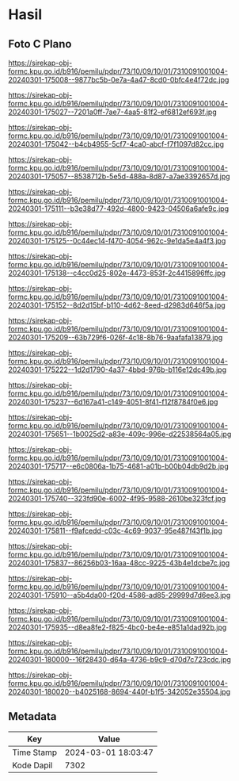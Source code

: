 # Hasil

## Foto C Plano

https://sirekap-obj-formc.kpu.go.id/b916/pemilu/pdpr/73/10/09/10/01/7310091001004-20240301-175008--9877bc5b-0e7a-4a47-8cd0-0bfc4e4f72dc.jpg

https://sirekap-obj-formc.kpu.go.id/b916/pemilu/pdpr/73/10/09/10/01/7310091001004-20240301-175027--7201a0ff-7ae7-4aa5-81f2-ef6812ef693f.jpg

https://sirekap-obj-formc.kpu.go.id/b916/pemilu/pdpr/73/10/09/10/01/7310091001004-20240301-175042--b4cb4955-5cf7-4ca0-abcf-f7f1097d82cc.jpg

https://sirekap-obj-formc.kpu.go.id/b916/pemilu/pdpr/73/10/09/10/01/7310091001004-20240301-175057--8538712b-5e5d-488a-8d87-a7ae3392657d.jpg

https://sirekap-obj-formc.kpu.go.id/b916/pemilu/pdpr/73/10/09/10/01/7310091001004-20240301-175111--b3e38d77-492d-4800-9423-04506a6afe9c.jpg

https://sirekap-obj-formc.kpu.go.id/b916/pemilu/pdpr/73/10/09/10/01/7310091001004-20240301-175125--0c44ec14-f470-4054-962c-9e1da5e4a4f3.jpg

https://sirekap-obj-formc.kpu.go.id/b916/pemilu/pdpr/73/10/09/10/01/7310091001004-20240301-175138--c4cc0d25-802e-4473-853f-2c4415896ffc.jpg

https://sirekap-obj-formc.kpu.go.id/b916/pemilu/pdpr/73/10/09/10/01/7310091001004-20240301-175152--8d2d15bf-b110-4d62-8eed-d2983d646f5a.jpg

https://sirekap-obj-formc.kpu.go.id/b916/pemilu/pdpr/73/10/09/10/01/7310091001004-20240301-175209--63b729f6-026f-4c18-8b76-9aafafa13879.jpg

https://sirekap-obj-formc.kpu.go.id/b916/pemilu/pdpr/73/10/09/10/01/7310091001004-20240301-175222--1d2d1790-4a37-4bbd-976b-b116e12dc49b.jpg

https://sirekap-obj-formc.kpu.go.id/b916/pemilu/pdpr/73/10/09/10/01/7310091001004-20240301-175237--6d167a41-c149-4051-8f41-f12f8784f0e6.jpg

https://sirekap-obj-formc.kpu.go.id/b916/pemilu/pdpr/73/10/09/10/01/7310091001004-20240301-175651--1b0025d2-a83e-409c-996e-d22538564a05.jpg

https://sirekap-obj-formc.kpu.go.id/b916/pemilu/pdpr/73/10/09/10/01/7310091001004-20240301-175717--e6c0806a-1b75-4681-a01b-b00b04db9d2b.jpg

https://sirekap-obj-formc.kpu.go.id/b916/pemilu/pdpr/73/10/09/10/01/7310091001004-20240301-175740--323fd90e-6002-4f95-9588-2610be323fcf.jpg

https://sirekap-obj-formc.kpu.go.id/b916/pemilu/pdpr/73/10/09/10/01/7310091001004-20240301-175811--f9afcedd-c03c-4c69-9037-95e487f43f1b.jpg

https://sirekap-obj-formc.kpu.go.id/b916/pemilu/pdpr/73/10/09/10/01/7310091001004-20240301-175837--86256b03-16aa-48cc-9225-43b4e1dcbe7c.jpg

https://sirekap-obj-formc.kpu.go.id/b916/pemilu/pdpr/73/10/09/10/01/7310091001004-20240301-175910--a5b4da00-f20d-4586-ad85-29999d7d6ee3.jpg

https://sirekap-obj-formc.kpu.go.id/b916/pemilu/pdpr/73/10/09/10/01/7310091001004-20240301-175935--d8ea8fe2-f825-4bc0-be4e-e851a1dad92b.jpg

https://sirekap-obj-formc.kpu.go.id/b916/pemilu/pdpr/73/10/09/10/01/7310091001004-20240301-180000--16f28430-d64a-4736-b9c9-d70d7c723cdc.jpg

https://sirekap-obj-formc.kpu.go.id/b916/pemilu/pdpr/73/10/09/10/01/7310091001004-20240301-180020--b4025168-8694-440f-b1f5-342052e35504.jpg


## Metadata

| Key        | Value               |
| ---------- | ------------------- |
| Time Stamp | 2024-03-01 18:03:47 |
| Kode Dapil | 7302                |



